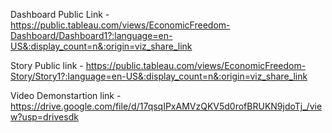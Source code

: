 
Dashboard Public Link - https://public.tableau.com/views/EconomicFreedom-Dashboard/Dashboard1?:language=en-US&:display_count=n&:origin=viz_share_link

Story Public link - https://public.tableau.com/views/EconomicFreedom-Story/Story1?:language=en-US&:display_count=n&:origin=viz_share_link

Video Demonstartion link - https://drive.google.com/file/d/17qsqIPxAMVzQKV5d0rofBRUKN9jdoTj_/view?usp=drivesdk
